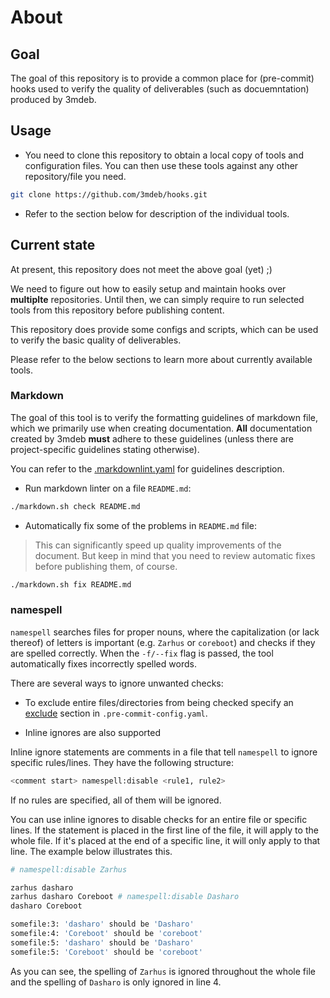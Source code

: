 # About

## Goal

The goal of this repository is to provide a common place for (pre-commit) hooks
used to verify the quality of deliverables (such as docuemntation) produced by
3mdeb.

## Usage

* You need to clone this repository to obtain a local copy of tools and
  configuration files. You can then use these tools against any other
  repository/file you need.

```bash
git clone https://github.com/3mdeb/hooks.git
```

* Refer to the section below for description of the individual tools.

## Current state

At present, this repository does not meet the above goal (yet) ;)

We need to figure out how to easily setup and maintain hooks over **multiplte**
repositories. Until then, we can simply require to run selected tools from this
repository before publishing content.

This repository does provide some configs and scripts, which can be used to
verify the basic quality of deliverables.

Please refer to the below sections to learn more about currently available
tools.

### Markdown

The goal of this tool is to verify the formatting guidelines of markdown
file, which we primarily use when creating documentation. **All** documentation
created by 3mdeb **must** adhere to these guidelines (unless there are
project-specific guidelines stating otherwise).

You can refer to the [.markdownlint.yaml](.markdownlint.yaml) for guidelines
description.

* Run markdown linter on a file `README.md`:

```bash
./markdown.sh check README.md
```

* Automatically fix some of the problems in `README.md` file:

> This can significantly speed up quality improvements of the document. But
> keep in mind that you need to review automatic fixes before publishing them,
> of course.

```bash
./markdown.sh fix README.md
```

### namespell

`namespell` searches files for proper nouns, where the capitalization (or lack
thereof) of letters is important (e.g. `Zarhus` or `coreboot`) and checks if
they are spelled correctly. When the `-f/--fix` flag is passed, the tool
automatically fixes incorrectly spelled words.

There are several ways to ignore unwanted checks:

* To exclude entire files/directories from being checked specify an
[exclude](https://pre-commit.com/#config-exclude) section in
`.pre-commit-config.yaml`.

* Inline ignores are also supported

Inline ignore statements are comments in a file that tell `namespell` to ignore
specific rules/lines. They have the following structure:

```bash
<comment start> namespell:disable <rule1, rule2>
```

If no rules are specified, all of them will be ignored.

You can use inline ignores to disable checks for an entire file or specific
lines. If the statement is placed in the first line of the file, it will apply
to the whole file. If it's placed at the end of a specific line, it will only
apply to that line. The example below illustrates this.

```bash
# namespell:disable Zarhus

zarhus dasharo
zarhus dasharo Coreboot # namespell:disable Dasharo
dasharo Coreboot
```

```bash
somefile:3: 'dasharo' should be 'Dasharo'
somefile:4: 'Coreboot' should be 'coreboot'
somefile:5: 'dasharo' should be 'Dasharo'
somefile:5: 'Coreboot' should be 'coreboot'
```

As you can see, the spelling of `Zarhus` is ignored throughout the whole file
and the spelling of `Dasharo` is only ignored in line 4.
